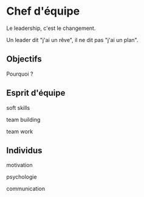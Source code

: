 # Chef d'équipe

Le leadership, c'est le changement.

Un leader dit "j'ai un rêve", il ne dit pas "j'ai un plan".

## Objectifs

Pourquoi ?


## Esprit d'équipe

soft skills

team building

team work

## Individus

motivation

psychologie

communication




